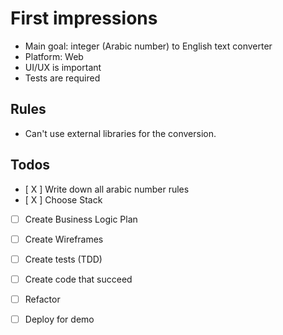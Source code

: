 # First impressions

- Main goal: integer (Arabic number) to English text converter
- Platform: Web
- UI/UX is important
- Tests are required
## Rules
- Can't use external libraries for the conversion.
## Todos
- [ X ] Write down all arabic number rules
- [ X ] Choose Stack
- [ ] Create Business Logic Plan
- [ ] Create Wireframes
- [ ] Create tests (TDD)
- [ ] Create code that succeed
- [ ] Refactor
- [ ] Deploy for demo

